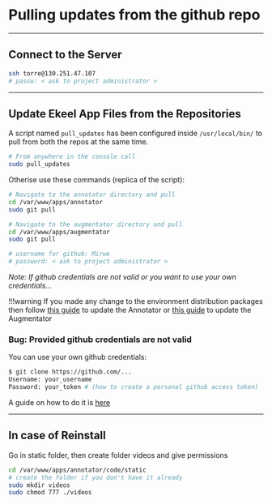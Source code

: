 # Pulling updates from the github repo
----------

## Connect to the Server
```bash
ssh torre@130.251.47.107
# passw: < ask to project administrator >
```

-----
## Update Ekeel App Files from the Repositories

A script named `pull_updates` has been configured inside `/usr/local/bin/` to pull from both the repos at the same time.
```bash
# From anywhere in the console call
sudo pull_updates
```

Otherise use these commands (replica of the script):
```bash
# Navigate to the annotator directory and pull
cd /var/www/apps/annotator
sudo git pull

# Navigate to the augmentator directory and pull
cd /var/www/apps/augmentator
sudo git pull

# username for github: Mirwe
# password: < ask to project administrator >
```
*Note: If github credentials are not valid or you want to use your own credentials...*

!!!warning
    If you made any change to the environment distribution packages then follow [this guide](../platforms/annotator/deploy.md#update-and-setup-video-annotation-app) to update the Annotator or [this guide](../platforms/augmentator/deploy.md#update-and-setup-video-augmentation-app) to update the Augmentator


### Bug: Provided github credentials are not valid
You can use your own github credentials:
```bash
$ git clone https://github.com/...
Username: your_username
Password: your_token # (how to create a personal github access token)
```
A guide on how to do it is [here](https://docs.github.com/en/authentication/keeping-your-account-and-data-secure/managing-your-personal-access-tokens)

-----
## In case of Reinstall

Go in static folder, then create folder videos and give permissions

```bash
cd /var/www/apps/annotator/code/static
# create the folder if you don't have it already
sudo mkdir videos
sudo chmod 777 ./videos
```
